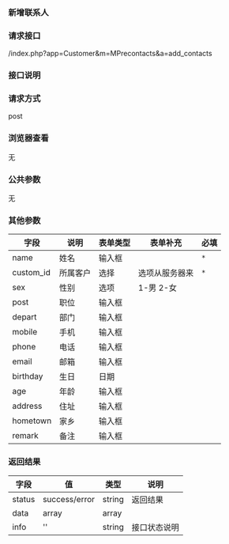 ### **新增联系人**

### **请求接口**
/index.php?app=Customer&m=MPrecontacts&a=add_contacts

### **接口说明**

### **请求方式**
post

### **浏览器查看**
无

### **公共参数** 
无

### **其他参数**
|字段       |说明            |表单类型|表单补充    |必填           |
| --------- |--------      |--------|------- |--------       |
|name      |姓名   |输入框 | | `*`         |
|custom_id |所属客户 |选择 |选项从服务器来 | `*` |
|sex       |性别     |选项 |1-男 2-女 | |
|post      |职位     |输入框 |||
|depart    |部门     |输入框 | | |
|mobile    |手机     |输入框 | | |
|phone     |电话     |输入框 | | |
|email     |邮箱     |输入框 | | |
|birthday  |生日     |日期 | | |
|age       |年龄     |输入框 | | |
|address   |住址     |输入框 | | | 
|hometown  |家乡     |输入框 | | |
|remark    |备注     |输入框| | |

### **返回结果**
|字段       |值             |类型    |说明           |
| --------- |--------      |--------|--------       |
|status     |success/error |string |返回结果         |
|data       |array         |array  | |
|info       | '' | string | 接口状态说明  |


